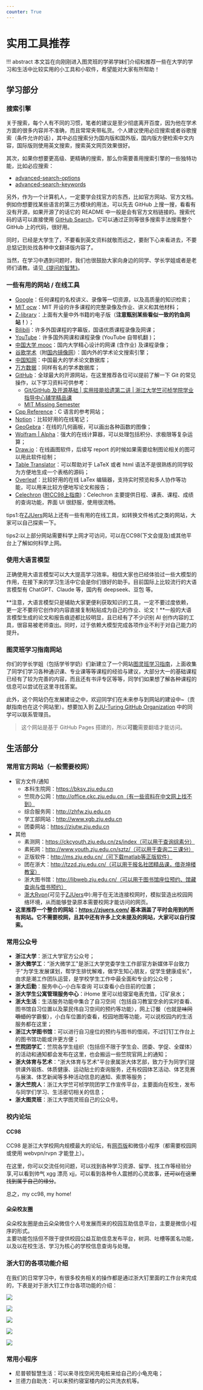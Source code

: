 ```yaml
---
counter: True
---
```


# 实用工具推荐

!!! abstract
    本文旨在向刚刚进入图灵班的学弟学妹们介绍和推荐一些在大学的学习和生活中比较实用的小工具和小软件，希望能对大家有所帮助！

## 学习部分

### 搜索引擎

关于搜索，每个人有不同的习惯，笔者的建议是至少彻底离开百度，因为他在学术方面的很多内容并不准确，而且常常夹带私货。个人建议使用必应搜索或者谷歌搜索（条件允许的话），其中必应搜索分为国内版和国外版，国内版方便检索中文内容，国际版则使用英文搜索，搜索英文网页效果很好。

其次，如果你想要更高级、更精确的搜索，那么你需要善用搜索引擎的一些独特功能，比如必应搜索：

- [advanced-search-options](https://support.microsoft.com/en-us/topic/advanced-search-options-b92e25f1-0085-4271-bdf9-14aaea720930)
- [advanced-search-keywords](https://support.microsoft.com/en-us/topic/advanced-search-keywords-ea595928-5d63-4a0b-9c6b-0b769865e78a)

另外，作为一个计算机人，一定要学会找官方的东西，比如官方网站、官方文档。例如你想要找某些语言的第三方模块的用法，可以先去 GitHub 上搜一搜，看看有没有开源，如果开源了的话它的 README 中一般是会有官方文档链接的。搜索代码的话可以直接使用 [GitHub Search](https://github.com/search)，它可以通过正则等很多搜索手法搜索整个 GitHub 上的代码，很好用。

同时，已经是大学生了，不要看到英文资料就敬而远之，要耐下心来看进去，不要总惦记到处找各种中文翻译版内容了。

当然，在学习中遇到问题时，我们也很鼓励大家向身边的同学、学长学姐或者是老师们请教。请见[《提问的智慧》](https://github.com/ryanhanwu/How-To-Ask-Questions-The-Smart-Way/blob/main/README-zh_CN.md)。

### 一些有用的网站 / 在线工具

- [Google](https://www.google.com/)：任何课程的名校讲义、录像等一切资源，以及高质量的知识检索； 
- [MIT ocw](https://ocw.mit.edu/)：MIT 开设的许多课程的完整录像及作业、讲义和其他材料； 
- [Z-library](https://singlelogin.re/)：上面有大量中外书籍的电子版（**注意甄别某些看似一致的钓鱼网站！**）；
- [Bilibili](https://www.bilibili.com/)：许多外国课程的字幕版，国语优质课程录像及网课；
- [YouTube](https://www.youtube.com/)：许多国外网课和课程录像 (YouTube 自带机翻 )；
- [中国大学 mooc](https://www.icourse163.org/)：国内大学精心设计的网课 (含作业) 及课程录像；
- [谷歌学术](https://scholar.google.com/)（附[国内镜像网](https://scholar.hedasudi.com/)）：国内外的学术论文搜索引擎；
- [中国知网](https://cnki.net/)：中国最大的学术论文数据库；
- [万方数据](https://www.wanfangdata.com.cn/)：同样有名的学术数据库；
- [GitHub](https://github.com/github)：全球最大的开源网站，在这里推荐各位可以提前了解一下 Git 的常见操作，以下学习资料可供参考：
    - [Git/GitHub 及开源基础 | 实用技能拾遗第二讲 | 浙江大学竺可桢学院学业指导中心辅学精品课](https://www.bilibili.com/video/BV12u4y177vG)
    - [MIT Missing Semester](https://www.bilibili.com/video/BV1Wh4y1s7Lj)
- [Cpp Reference](https://en.cppreference.com/w/)：C 语言的参考网站；
- [Notion](https://www.notion.so/)：比较好用的在线笔记；
- [GeoGebra](https://www.geogebra.org/calculator)：在线的几何画板，可以画出各种函数的图像；
- [Wolfram | Alpha](https://www.wolframalpha.com/)：强大的在线计算器，可以处理包括积分、求极限等复杂运算；
- [Draw.io](https://app.diagrams.net/)：在线画图软件，后续写 report 的时候如果需要绘制图论相关的图可以用此软件绘制；
- [Table Translator](https://tablesgenerator.com/)：可以帮助对于 LaTeX 或者 html 语法不是很熟练的同学较为方便地生成一个表格的源码；
- [Overleaf](https://www.overleaf.com/)：比较好用的在线 LaTex 编辑器，支持实时预览和多人协作等功能，可以用来比较方便地写论文和报告；
- [Celechron](https://celechron.top/) ([附CC98上指南](https://www.cc98.org/topic/5807824))：Celechron 主要提供日程、课表、课程、成绩的查询功能，界面 UI 很舒服，使用很流畅。

tips1:在[ZJUers](https://zjuers.com/)网站上还有一些有用的在线工具，如转换文件格式之类的网站，大家可以自己探索一下。

tips2:以上部分网站需要科学上网才可访问，可以在CC98(下文会提及)或其他平台上了解如何科学上网。

### 使用大语言模型

正确使用大语言模型可以大大提高学习效率。相信大家也已经体验过一些大模型的作用，在接下来的学习生活中它会是你们很好的助手。目前国际上比较流行的大语言模型有 ChatGPT、Claude 等，国内有 deepseek、豆包 等。

**注意，大语言模型只是辅助大家更便利获取知识的工具，一定不要过度依赖，更一定不要将它创作的内容直接复制粘贴成为自己的作业、论文！**一般的大语言模型生成的论文和报告痕迹都比较明显，且已经有了不少识别 AI 创作内容的工具，很容易被老师查出。同时，过于依赖大模型完成各项作业不利于对自己能力的提升。


### 图灵班学习指南网站

你们的学长学姐（包括学爷学奶）们新建立了一个网站[图灵班学习指南](https://zju-turing.github.io/TuringCourses/)，上面收集了同学们学习各种通识课、专业课等等课程的经验与建议，大部分大一的基础课程已经有了较为完善的内容，而且还有书评专区等等，同学们如果想了解各种课程的信息可以尝试在这里寻找答案。

此外，这个网站仍在发展建设之中，欢迎同学们在未来参与到网站的建设中~（贡献指南也在这个网站里）。想要加入到 [ZJU-Turing GitHub Organization](https://github.com/ZJU-Turing) 中的同学可以联系管理员。

> 这个网站是基于 GitHub Pages 搭建的，所以**可能**需要翻墙才能访问。

## 生活部分

### 常用官方网站（一般需要校网）

* 官方文件/通知 
    - 本科生院网：https://bksy.zju.edu.cn
    - 竺院办公网：http://office.ckc.zju.edu.cn（有一些资料在中文网上找不到）
    - 综合服务网：http://zhfw.zju.edu.cn
    - 学工部网站：http://www.xgb.zju.edu.cn
    - 团委网站：https://zjutw.zju.edu.cn
* 其他
    - 素测网：https://ckcyouth.zju.edu.cn/zs/index（可以用于查询综素分）
    - 素拓网：http://www.youth.zju.edu.cn/sztz/（可以用于查询二三课分）
    - 正版软件：http://ms.zju.edu.cn/（可下载matlab等正版软件）
    - 团在浙大：http://tzzd.zju.edu.cn/（可以用于报名社团精品课，借尧坤楼教室）
    - 浙大图书馆：http://libweb.zju.edu.cn/（可以用于图书馆座位预约、馆藏查询与借书预约）
    - [浙大Rvpn](https://rvpn.zju.edu.cn/por/login_psw.csp?rnd=0.07526515141132073#https%3A%2F%2Frvpn.zju.edu.cn%2F)(可见于[ZJUers](https://zjuers.com/)中):用于在无法连接校网时，模拟营造出校园网络环境，从而能够登录原本需要校网才能访问的网页。
* **这里推荐一个整合的网站：https://zjuers.com/ 基本涵盖了平时会用到的所有网站。它不需要校网，且其中还有许多上文未提及的网站，大家可以自行探索。**

### 常用公众号

* **浙江大学**：浙江大学官方公众号；
* **浙大微学工**：“浙大微学工"是浙江大学党委学生工作部官方新媒体平台致力于"为学生发展谋划，帮学生排忧解难，做学生知心朋友，促学生健康成长"，由求是潮工作团队运营，是学校学生工作中最全面和专业的公众号；
* **浙大后勤**：服务中心-小白车查询 可以查看小白目前的位置；
* **浙大学生公寓管理服务中心**：iHome 里可以给寝室电表充值，订矿泉水；
* **浙大生活**：生活服务功能中集合了自习空间（包括自习教室空余的实时查看、图书馆自习位置以及蒙民伟自习空间的预约等功能），网上订餐（也就是<del>味同嚼蜡的</del>学霸餐），小白车位置的查看，校园地图等功能，可以说校园内的生活服务都在这里；
* **浙江大学图书馆**：可以进行自习座位的预约与图书的借阅，不过钉钉工作台上的图书馆功能或许更方便；
* **竺院团学汇**：竺院各学生组织（包括但不限于学生会、团委、学促、全媒体）的活动和通知都会发布在这里，也会搬运一些竺院官网上的通知；
* **浙大体育与艺术**："浙大体育与艺术"平台隶属浙大体艺部，致力于为同学们提供课外锻炼、体质健康、运动贴士的查询服务，还有校园体艺活动、体艺竞赛与展演、体艺新闻等多种活动信息的通知、索票等服务；
* **浙大竺院人**：浙江大学竺可桢学院团学工作宣传平台，主要面向在校生，发布与同学们学习、生活密切相关的信息；
* **浙大图灵班**：浙江大学图灵班自己的公众号。

### 校内论坛

#### CC98

CC98 是浙江大学校网内规模最大的论坛，有[网页版](https://www.cc98.org/)和微信小程序（都需要校园网或使用 webvpn/rvpn 才能登上）。

在这里，你可以交流任何问题，可以找到各种学习资源、留学、找工作等经验分享,可以看到帅气 xgg 漂亮 xjj，可以看到各种令人震撼的心灵故事，<del>还可以在这里找到属于自己的缘分</del>。

总之，my cc98, my home!

#### 朵朵校友圈

朵朵校友圈是由云朵朵微信个人号发展而来的校园互助信息平台，主要是微信小程序的形式。  
主要功能包括但不限于提供校园公益互助信息发布平台，树洞、吐槽等匿名功能，以及以在校生活、学习为核心的学校信息查询与处理。

### 浙大钉的各项功能介绍

在我们的日常学习中，有很多校务相关的操作都是通过浙大钉里面的工作台来完成的，下表是对于浙大钉工作台各项功能的介绍：

![](images/tools1.png)

![](images/tools2.png)

![](images/tools3.png)

![](images/tools4.png)

![](images/tools5.png)

### 常用小程序

- 尼普顿智慧生活：可以来寻找空闲充电桩来给自己的小龟充电；
- 兰德力自助洗：可以来预约寝室楼内的公共洗衣机等。
